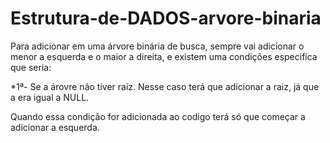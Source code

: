 # Estrutura-de-DADOS-arvore-binaria


Para adicionar em uma árvore binária de busca, sempre vai adicionar o menor a esquerda e o maior a direita, e existem uma condições especifica que seria:

*1ª- Se a árovre não tiver raiz. Nesse caso terá que adicionar a raiz, já que a era igual a NULL.

Quando essa condição for adicionada ao codigo terá só que começar a adicionar a esquerda.
